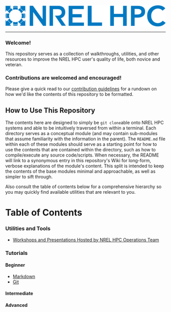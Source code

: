 <!-- ![NREL HPC stand-in logo generated with machine learning.](assets/hpc.png) -->
<p align="center"><img src="assets/hpc.png"/></p>

---

### Welcome!
This repository serves as a collection of walkthroughs, utilities, and other resources to improve the NREL HPC user's quality of life, both novice and veteran.

### Contributions are welcomed and encouraged!

Please give a quick read to our [contribution guidelines](CONTRIBUTING.md) for a rundown on how we'd like the contents of this repository to be formatted.

## How to Use This Repository

The contents here are designed to simply be `git clone`able onto NREL HPC systems and able to be intuitively traversed from within a terminal. Each directory serves as a conceptual module (and may contain sub-modules that assume familiarity with the information in the parent). The `README.md` file within each of these modules should serve as a starting point for how to use the contents that are contained within the directory, such as how to compile/execute any source code/scripts. When necessary, the README will link to a synonymous entry in this repository's Wiki for long-form, verbose explanations of the module's content. This split is intended to keep the contents of the base modules minimal and approachable, as well as simpler to sift through.

Also consult the table of contents below for a comprehensive hierarchy so you may quickly find available utilities that are relevant to you.

# Table of Contents

### Utilities and Tools

* [Workshops and Presentations Hosted by NREL HPC Operations Team](/workshops/README.md)

### Tutorials

#### Beginner
* [Markdown](/markdown/README.md)
* [Git](/git/README.md)

#### Intermediate

#### Advanced
